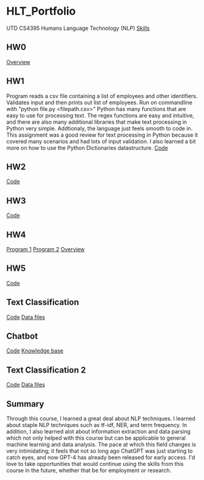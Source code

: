 # HLT_Portfolio
UTD CS4395 Humans Language Technology (NLP)
[Skills](/SKILLS.md)

## HW0
[Overview](/Hw0/Overview%20Of%20NLP.pdf)

## HW1
Program reads a csv file containing a list of employees and other identifiers. Validates input and then prints out list of employees.
Run on commandline with "python file.py <filepath.csv>"
Python has many functions that are easy to use for processing text. The regex functions are easy and intuitive, and there are also many additional libraries that make text processing in Python very simple. Addtionaly, the language just feels smooth to code in. 
This assignment was a good review for text processing in Python because it covered many scenarios and had lots of input validation. I also learned a bit more on how to use the Python Dictionaries datastructure.
[Code](/Hw1/Hw1.py)

## HW2
[Code](/Hw2/Hw2.py)

## HW3
[Code](/Hw3/Hw3.ipynb)

## HW4
[Program 1](/Hw4/Main.py)
[Program 2](/Hw4/Output.py)
[Overview](/Hw4/Hw4%20Narrative.pdf)

## HW5
[Code](/Hw5/Hw5.py)

## Text Classification
[Code](/textclass/textclass.ipynb)
[Data files](/textclass/data)

## Chatbot
[Code](/chatbot/main.py)
[Knowledge base](/chatbot/data/data_l.txt)

## Text Classification 2
[Code](/textclass2/textclass2.ipynb)
[Data files](textclass/data)

## Summary
Through this course, I learned a great deal about NLP techniques. I learned about staple NLP techniques such as tf-idf, NER, and term frequency. In addition, I also learned alot about information extraction and data parsing which not only helped with this course but can be applicable to general machine learning and data analysis. The pace at which this field changes is very intimidating; it feels that not so long ago ChatGPT was just starting to catch eyes, and now GPT-4 has already been released for early access. I'd love to take opportunities that would continue using the skills from this course in the future, whether that be for employment or research.    